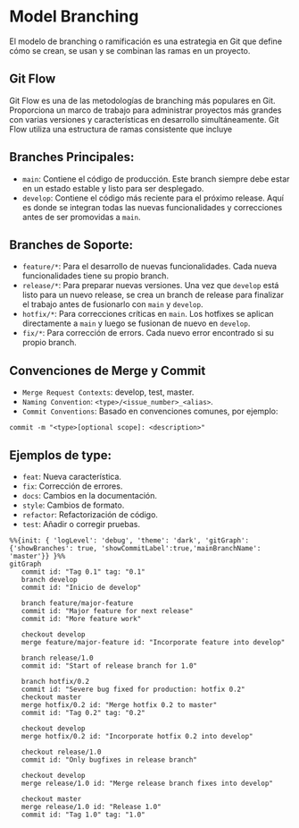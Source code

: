 # Model Branching

El modelo de branching o ramificación es una estrategia en Git que define cómo se crean, se usan y se combinan las ramas en un proyecto.

## Git Flow

Git Flow es una de las metodologías de branching más populares en Git. Proporciona un marco de trabajo para administrar proyectos más grandes con varias versiones y características en desarrollo simultáneamente. Git Flow utiliza una estructura de ramas consistente que incluye

## Branches Principales:

- ```main```: Contiene el código de producción. Este branch siempre debe estar en un estado estable y listo para ser desplegado.
- ```develop```: Contiene el código más reciente para el próximo release. Aquí es donde se integran todas las nuevas funcionalidades y correcciones antes de ser promovidas a ```main```.

## Branches de Soporte:

- ```feature/*```: Para el desarrollo de nuevas funcionalidades. Cada nueva funcionalidades tiene su propio branch.
- ```release/*```: Para preparar nuevas versiones. Una vez que ```develop``` está listo para un nuevo release, se crea un branch de release para finalizar el trabajo antes de fusionarlo con ```main``` y ```develop```.
- ```hotfix/*```: Para correcciones críticas en ```main```. Los hotfixes se aplican directamente a ```main``` y luego se fusionan de nuevo en ```develop```.
- ```fix/*```: Para corrección de errors. Cada nuevo error encontrado si su propio branch.

 ## Convenciones de Merge y Commit

- ```Merge Request Contexts```: develop, test, master.
- ```Naming Convention```: ``` <type>/<issue_number>_<alias> ```.
- ```Commit Conventions```: Basado en convenciones comunes, por ejemplo:

```commit -m "<type>[optional scope]: <description>"```

## Ejemplos de **type**:
 
- ```feat```: Nueva característica.
- ```fix```: Corrección de errores.
- ```docs```: Cambios en la documentación.
- ```style```: Cambios de formato.
- ```refactor```: Refactorización de código.
- ```test```: Añadir o corregir pruebas.

```mermaid
%%{init: { 'logLevel': 'debug', 'theme': 'dark', 'gitGraph': {'showBranches': true, 'showCommitLabel':true,'mainBranchName': 'master'}} }%%
gitGraph
   commit id: "Tag 0.1" tag: "0.1"
   branch develop
   commit id: "Inicio de develop"
   
   branch feature/major-feature
   commit id: "Major feature for next release"
   commit id: "More feature work"
   
   checkout develop
   merge feature/major-feature id: "Incorporate feature into develop"
   
   branch release/1.0
   commit id: "Start of release branch for 1.0"
   
   branch hotfix/0.2
   commit id: "Severe bug fixed for production: hotfix 0.2"
   checkout master
   merge hotfix/0.2 id: "Merge hotfix 0.2 to master"
   commit id: "Tag 0.2" tag: "0.2"
   
   checkout develop
   merge hotfix/0.2 id: "Incorporate hotfix 0.2 into develop"
   
   checkout release/1.0
   commit id: "Only bugfixes in release branch"
   
   checkout develop
   merge release/1.0 id: "Merge release branch fixes into develop"
   
   checkout master
   merge release/1.0 id: "Release 1.0"
   commit id: "Tag 1.0" tag: "1.0"

```

